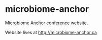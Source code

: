 # microbiome-anchor
Microbiome Anchor conference website.

Website lives at http://microbiome-anchor.ca
